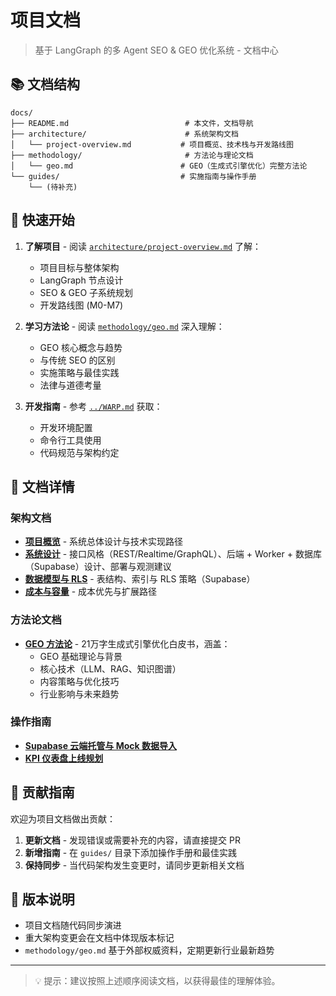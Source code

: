 # 项目文档

> 基于 LangGraph 的多 Agent SEO & GEO 优化系统 - 文档中心

## 📚 文档结构

```
docs/
├── README.md                          # 本文件，文档导航
├── architecture/                      # 系统架构文档
│   └── project-overview.md           # 项目概览、技术栈与开发路线图
├── methodology/                       # 方法论与理论文档
│   └── geo.md                        # GEO（生成式引擎优化）完整方法论
└── guides/                           # 实施指南与操作手册
    └── (待补充)
```

## 🚀 快速开始

1. **了解项目** - 阅读 [`architecture/project-overview.md`](architecture/project-overview.md) 了解：
   - 项目目标与整体架构
   - LangGraph 节点设计
   - SEO & GEO 子系统规划
   - 开发路线图 (M0-M7)

2. **学习方法论** - 阅读 [`methodology/geo.md`](methodology/geo.md) 深入理解：
   - GEO 核心概念与趋势 
   - 与传统 SEO 的区别
   - 实施策略与最佳实践
   - 法律与道德考量

3. **开发指南** - 参考 [`../WARP.md`](../WARP.md) 获取：
   - 开发环境配置
   - 命令行工具使用
   - 代码规范与架构约定

## 📖 文档详情

### 架构文档
- **[项目概览](architecture/project-overview.md)** - 系统总体设计与技术实现路径
- **[系统设计](architecture/system-design.md)** - 接口风格（REST/Realtime/GraphQL）、后端 + Worker + 数据库（Supabase）设计、部署与观测建议
- **[数据模型与 RLS](architecture/data-model.md)** - 表结构、索引与 RLS 策略（Supabase）
- **[成本与容量](architecture/cost-and-capacity.md)** - 成本优先与扩展路径

### 方法论文档  
- **[GEO 方法论](methodology/geo.md)** - 21万字生成式引擎优化白皮书，涵盖：
  - GEO 基础理论与背景
  - 核心技术（LLM、RAG、知识图谱）
  - 内容策略与优化技巧
  - 行业影响与未来趋势

### 操作指南
- **[Supabase 云端托管与 Mock 数据导入](guides/supabase-setup.md)**
- **[KPI 仪表盘上线规划](guides/kpi-dashboard.md)**

## 🤝 贡献指南

欢迎为项目文档做出贡献：

1. **更新文档** - 发现错误或需要补充的内容，请直接提交 PR
2. **新增指南** - 在 `guides/` 目录下添加操作手册和最佳实践
3. **保持同步** - 当代码架构发生变更时，请同步更新相关文档

## 📝 版本说明

- 项目文档随代码同步演进
- 重大架构变更会在文档中体现版本标记
- `methodology/geo.md` 基于外部权威资料，定期更新行业最新趋势

---

> 💡 提示：建议按照上述顺序阅读文档，以获得最佳的理解体验。
